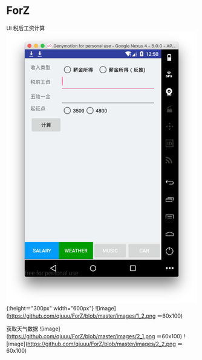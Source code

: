 # ForZ
Ui
税后工资计算
![image](https://github.com/qiuuu/ForZ/blob/master/images/1_1.png){:height＝"300px" width="600px"}
![image](https://github.com/qiuuu/ForZ/blob/master/images/1_2.png ＝60x100)

获取天气数据
![image](https://github.com/qiuuu/ForZ/blob/master/images/2_1.png ＝60x100)
![image](https://github.com/qiuuu/ForZ/blob/master/images/2_2.png ＝60x100)



